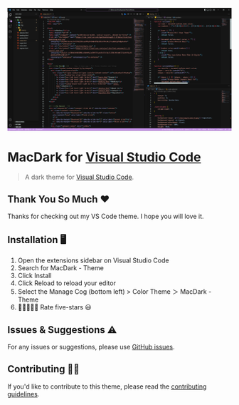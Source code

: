 ![Screenshot](image/MacDark_Theme.PNG)

# MacDark for [Visual Studio Code](http://code.visualstudio.com)

> A dark theme for [Visual Studio Code](http://code.visualstudio.com).

## Thank You So Much ❤

Thanks for checking out my VS Code theme. I hope you will love it.

## Installation 🖥

1. Open the extensions sidebar on Visual Studio Code
1. Search for MacDark - Theme
1. Click Install
1. Click Reload to reload your editor
1. Select the Manage Cog (bottom left) > Color Theme ＞ MacDark - Theme
1. 🌟🌟🌟🌟🌟 Rate five-stars 😃

## Issues & Suggestions ⚠

For any issues or suggestions, please use [GitHub issues](https://github.com/themaulik/MacDark-Theme/issues).

## Contributing 👷‍♂️

If you'd like to contribute to this theme, please read the [contributing guidelines](https://docs.github.com/en/communities/setting-up-your-project-for-healthy-contributions/setting-guidelines-for-repository-contributors).

